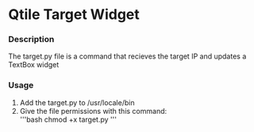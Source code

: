 <h1>Qtile Target Widget</h1>

<h3>Description</h3>
The target.py file is a command that recieves the target IP and updates a TextBox widget

<h3>Usage</h3>
<ol>
  <li>Add the target.py to /usr/locale/bin</li>
  <li>Give the file permissions with this command:</li>
  '''bash
  chmod +x target.py
  '''
</ol>
